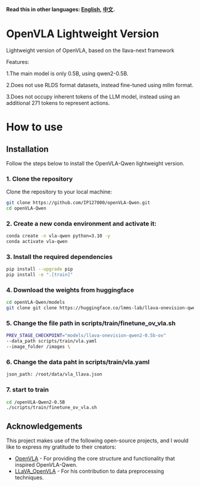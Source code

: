 **Read this in other languages: [English](README.md), [中文](README_zh.md).**

# OpenVLA Lightweight Version

Lightweight version of OpenVLA, based on the llava-next framework

Features:

1.The main model is only 0.5B, using qwen2-0.5B.

2.Does not use RLDS format datasets, instead fine-tuned using mllm format.

3.Does not occupy inherent tokens of the LLM model, instead using an additional 271 tokens to represent actions.
# How to use

## Installation

Follow the steps below to install the OpenVLA-Qwen lightweight version.

### 1. Clone the repository

Clone the repository to your local machine:

```bash
git clone https://github.com/IP127000/openVLA-Qwen.git
cd openVLA-Qwen
```
### 2. Create a new conda environment and activate it:
```bash
conda create -n vla-qwen python=3.10 -y
conda activate vla-qwen
```
### 3. Install the required dependencies
```bash
pip install --upgrade pip
pip install -e ".[train]"
```
### 4. Download the weights from huggingface
```bash
cd openVLA-Qwen/models
git clone git clone https://huggingface.co/lmms-lab/llava-onevision-qwen2-0.5b-ov
```
### 5. Change the file path in scripts/train/finetune_ov_vla.sh
```bash
PREV_STAGE_CHECKPOINT="models/llava-onevision-qwen2-0.5b-ov" 
--data_path scripts/train/vla.yaml
--image_folder /images \
```
### 6. Change the data paht in scripts/train/vla.yaml
```bash
json_path: /root/data/vla_llava.json
```

### 7. start to train
```bash
cd /openVLA-Qwen2-0.5B
./scripts/train/finetune_ov_vla.sh
```
## Acknowledgements

This project makes use of the following open-source projects, and I would like to express my gratitude to their creators:

- [OpenVLA](https://github.com/openvla/openvla) - For providing the core structure and functionality that inspired OpenVLA-Qwen.
- [LLaVA_OpenVLA](https://github.com/Darren-greenhand/LLaVA-Next) - For his contribution to data preprocessing techniques.
